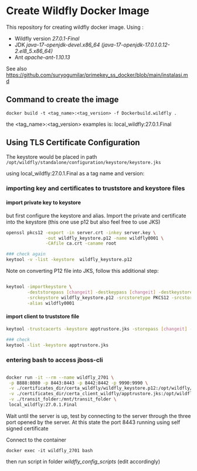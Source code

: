 # Create Wildfly Docker Image

This repository for creating wildfly docker image. Using : 
 - Wildfly version *27.0.1-Final* 
 - JDK *java-17-openjdk-devel.x86_64* *(java-17-openjdk-17.0.1.0.12-2.el8_5.x86_64)* 
 - Ant *apache-ant-1.10.13* 

See also https://github.com/suryogumilar/primekey_ss_docker/blob/main/instalasi.md

## Command to create the image

`docker build -t <tag_name>:<tag_version> -f Dockerbuild.wildfly .`

the &lt;tag_name&gt;:&lt;tag_version&gt; examples is: local_wildfly:27.0.1.Final

## Using TLS Certificate Configuration

The keystore would be placed in path `/opt/wildfly/standalone/configuration/keystore/keystore.jks` 

using local_wildfly:27.0.1.Final as a tag name and version:

### importing key and certificates to truststore and keystore files

#### import private key to keystore

but first configure the keystore and alias. Import the private and certificate into the keystore (this one use p12 but also feel free to use JKS)

```sh
openssl pkcs12 -export -in server.crt -inkey server.key \
               -out wildfly_keystore.p12 -name wildfly0001 \
               -CAfile ca.crt -caname root

### check again
keytool -v -list -keystore  wildfly_keystore.p12

```

Note on converting P12 file into JKS, follow this additional step:

```sh

keytool -importkeystore \
        -deststorepass [changeit] -destkeypass [changeit] -destkeystore wildfly_ks.keystore \
        -srckeystore wildfly_keystore.p12 -srcstoretype PKCS12 -srcstorepass [p12 password] \
        -alias wildfly0001
```


#### import client to truststore file

```sh
keytool -trustcacerts -keystore apptrustore.jks -storepass [changeit] -importcert -alias client -file client.cer

### check
keytool -list -keystore apptrustore.jks
```

### entering bash to access jboss-cli

```sh

docker run -it --rm --name wildfly_2701 \
 -p 8888:8080 -p 8443:8443 -p 8442:8442 -p 9990:9990 \
 -v ./certificates_dir/certa_wildfly/wildfly_keystore.p12:/opt/wildfly/standalone/configuration/keystore/wildfly_keystore.p12:ro \
 -v ./certificates_dir/certa_client_wildfly/apptrustore.jks:/opt/wildfly/standalone/configuration/keystore/truststore.jks \
 -v ./transit_folder:/mnt/transit_folder \
 local_wildfly:27.0.1.Final
```

Wait until the server is up, test by connecting to the server through the three port opened by the server. At this state the port 8443 running using self signed certificate

Connect to the container

`docker exec -it wildfly_2701 bash`

then run script in folder *wildfly_config_scripts* (edit accordingly)
